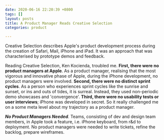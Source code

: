 ```yaml
---
date: 2020-06-16 22:20:39 +0800
tags: []
layout: posts
title: A Product Manager Reads Creative Selection
categories: product

---
```

Creative Selection describes Apple's product development process during the creation of Safari, Mail, iPhone and iPad. It was an approach that was characterised by prototype demos and feedback. 

Reading Creative Selection, Ken Kocienda, troubled me. **First, there were no product managers at Apple**. As a product manager, realising that the most vigorous and innovative phase of Apple, during the iPhone development, no product managers were involved. **Second, there were no distinct sprint cycles**. As a person who experiences sprint cycles like the sunrise and sunset, or ins and outs of tides, it is surreal. Instead, they used non-periodic demo showcases and 'convergence'. **Third, there were no usability tests or user interviews**; iPhone was developed in secret. So it really challenged me on a some meta level about my trajectory as a product manager.

**_No Product Managers Needed_**_._ Teams, consisting of dev and design team members, in Apple took a feature, i.e. iPhone keyboard, from r&d to deployment. No product managers were needed to write tickets, refine the backlog, prepare wireframes.